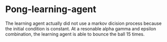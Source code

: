 # Pong-learning-agent
  The learning agent actually did not use a markov dicision process because the initial condition is constant.
  At a resonable alpha gamma and epsilon combination, the learning agent is able to bounce the ball 15 times.
